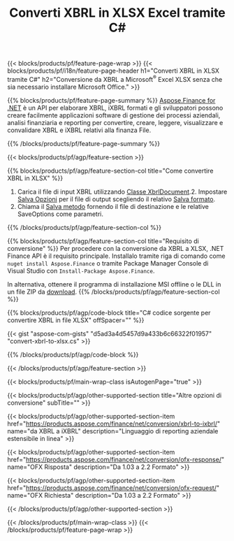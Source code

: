 ﻿---
title: Converti XBRL in XLSX Excel tramite C#
description: Codice di esempio per la conversione da XBRL a Excel XLSX C#. Utilizza API codice di esempio per la conversione batch di file XBRL in XLSX all'interno di applicazioni basate su .NET. 
url: /it/net/conversion/xbrl-to-xlsx/
family: finance
platformtag: net
feature: conversion
informat: XBRL
outformat: XLSX
otherformats: iXBRL
---
{{< blocks/products/pf/feature-page-wrap >}}
{{< blocks/products/pf/i18n/feature-page-header h1="Converti XBRL in XLSX tramite C#" h2="Conversione da XBRL a Microsoft<sup>&reg;</sup> Excel XLSX senza che sia necessario installare Microsoft Office." >}}

{{% blocks/products/pf/feature-page-summary %}}
[Aspose.Finance for .NET](https://products.aspose.com/finance/net/) è un API per elaborare XBRL, iXBRL formati e gli sviluppatori possono creare facilmente applicazioni software di gestione dei processi aziendali, analisi finanziaria e reporting per convertire, creare, leggere, visualizzare e convalidare XBRL e iXBRL relativi alla finanza File. 

{{% /blocks/products/pf/feature-page-summary %}}

{{< blocks/products/pf/agp/feature-section >}}

{{% blocks/products/pf/agp/feature-section-col title="Come convertire XBRL in XLSX" %}}
1. Carica il file di input XBRL utilizzando [Classe XbrlDocument](https://apireference.aspose.com/finance/net/aspose.finance.xbrl/xbrldocument).2. Impostare [Salva Opzioni](https://apireference.aspose.com/finance/net/aspose.finance.xbrl/saveoptions) per il file di output scegliendo il relativo [Salva formato](https://apireference.aspose.com/finance/net/aspose.finance.xbrl/saveformat).
3. Chiama il [Salva metodo](https://apireference.aspose.com/finance/net/aspose.finance.xbrl.xbrldocument/save/methods/2) fornendo il file di destinazione e le relative SaveOptions come parametri.

{{% /blocks/products/pf/agp/feature-section-col %}}

{{% blocks/products/pf/agp/feature-section-col title="Requisito di conversione" %}}
Per procedere con la conversione da XBRL a XLSX, .NET Finance API è il requisito principale. Installalo tramite riga di comando come ```nuget install Aspose.Finance``` o tramite Package Manager Console di Visual Studio con ```Install-Package Aspose.Finance```.

In alternativa, ottenere il programma di installazione MSI offline o le DLL in un file ZIP da [download](https://downloads.aspose.com/finance/net).
{{% /blocks/products/pf/agp/feature-section-col %}}

{{% blocks/products/pf/agp/code-block title="C# codice sorgente per convertire XBRL in file XLSX" offSpacer="" %}}

{{< gist "aspose-com-gists" "d5ad3a4d5457d9a433b6c66322f01957" "convert-xbrl-to-xlsx.cs" >}}

{{% /blocks/products/pf/agp/code-block %}}

{{< /blocks/products/pf/agp/feature-section >}}

{{< blocks/products/pf/main-wrap-class isAutogenPage="true" >}}

{{< blocks/products/pf/agp/other-supported-section title="Altre opzioni di conversione" subTitle="" >}}

{{< blocks/products/pf/agp/other-supported-section-item href="https://products.aspose.com/finance/net/conversion/xbrl-to-ixbrl/" name="da XBRL a iXBRL" description="Linguaggio di reporting aziendale estensibile in linea" >}}

{{< blocks/products/pf/agp/other-supported-section-item href="https://products.aspose.com/finance/net/conversion/ofx-response/" name="OFX Risposta" description="Da 1.03 a 2.2 Formato" >}}

{{< blocks/products/pf/agp/other-supported-section-item href="https://products.aspose.com/finance/net/conversion/ofx-request/" name="OFX Richiesta" description="Da 1.03 a 2.2 Formato" >}}

{{< /blocks/products/pf/agp/other-supported-section >}}

{{< /blocks/products/pf/main-wrap-class >}}
{{< /blocks/products/pf/feature-page-wrap >}}